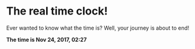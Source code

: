 # The real time clock!

Ever wanted to know what the time is? Well, your journey is about to end!

**The time is Nov 24, 2017, 02:27**
